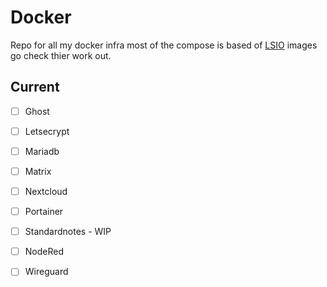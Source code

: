 # Docker
Repo for all my docker infra most of the compose is based of [LSIO](https://www.linuxserver.io) images go check thier work out.

## Current

- [ ] Ghost
- [ ] Letsecrypt
- [ ] Mariadb
- [ ] Matrix
- [ ] Nextcloud
- [ ] Portainer
- [ ] Standardnotes - WIP
- [ ] NodeRed
- [ ] Wireguard



